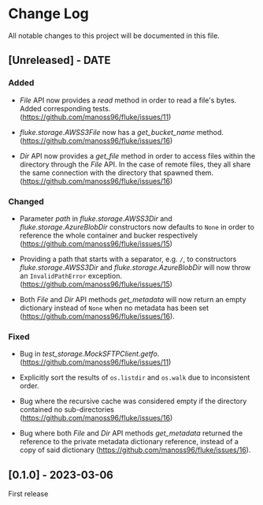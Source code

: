 
# Change Log
All notable changes to this project will be documented in this file.

## [Unreleased] - DATE

### Added

- *File* API now provides a *read* method
  in order to read a file's bytes. Added
  corresponding tests. (https://github.com/manoss96/fluke/issues/11)

- *fluke.storage.AWSS3File* now has a *get_bucket_name* method.
  (https://github.com/manoss96/fluke/issues/16)

- *Dir* API now provides a *get_file* method in order to access
  files within the directory through the *File* API. In the case
  of remote files, they all share the same connection with the
  directory that spawned them. (https://github.com/manoss96/fluke/issues/16)
   
### Changed

- Parameter *path* in *fluke.storage.AWSS3Dir* and *fluke.storage.AzureBlobDir*
  constructors now defaults to ``None`` in order to reference the whole
  container and bucker respectively (https://github.com/manoss96/fluke/issues/15)

- Providing a path that starts with a separator, e.g. ``/``, to constructors
  *fluke.storage.AWSS3Dir* and *fluke.storage.AzureBlobDir* will now throw
  an ``InvalidPathError`` exception. (https://github.com/manoss96/fluke/issues/15)

- Both *File* and *Dir* API methods *get_metadata* will now return
  an empty dictionary instead of ``None`` when no metadata has been
  set (https://github.com/manoss96/fluke/issues/16).
 
### Fixed

- Bug in *test_storage.MockSFTPClient.getfo*. (https://github.com/manoss96/fluke/issues/11)

- Explicitly sort the results of ``os.listdir`` and ``os.walk``
  due to inconsistent order.

- Bug where the recursive cache was considered empty if the directory
  contained no sub-directories (https://github.com/manoss96/fluke/issues/16)

- Bug where both *File* and *Dir* API methods *get_metadata* returned
  the reference to the private metadata dictionary reference, instead
  of a copy of said dictionary (https://github.com/manoss96/fluke/issues/16).

 
## [0.1.0] - 2023-03-06
 
First release